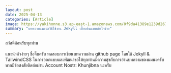 ```yaml
---
layout: post
date: 2025-04-13
categories: [Article]
image: https://yakihonne.s3.ap-east-1.amazonaws.com/0f9da41389e1239d267c43105ecfc92273079e80c2d4b09e1d1e172701bd07d7/files/1744208311595-YAKIHONNES3.jpg
summary: "บทความแนะนำวิธีใช้งาน Jekyll เบื้องต้นแบบเข้าใจง่าย"
---
```



สวัสดีต้อนรับทุกท่าน
<br><br>
แนะนำตัวง่ายๆ ชื่อจิ๊บครับ ทดสอบการเขียนบทความผ่าน github page โดยใช้ Jekyll & TailwindCSS ในการออกแบบและพัฒนาขอให้ทุกท่านมีความสุขกับการอ่านบทความของผมนะครับ หากมีข้อสงสัยติดต่อผ่าน Account Nostr: Khunjibna นะครับ




